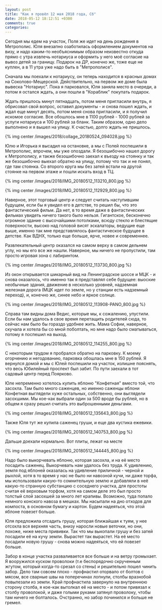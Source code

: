 ```yaml
---
layout: post
title: "Как я провёл 12 мая 2018 года, Сб"
date: 2018-05-12 18:12:51 +0300
comments: true
categories: 
---
```

Сегодня мы едем на участок, Поля же идет на день рождения в Метрополис. Юля внезапно озаботилась оформлением документов на визу, и надо каким-то необъяснимым образом неизвестно откуда прямо с утра извлечь нотариуса и оформить у него моё согласие на вывоз детей за границу. Подарок на ДР, конечно же, тоже еще не куплен, а в 11 утра уже надо быть в "Метрополисе".

Сначала мы поехали к нотариусу, он теперь находится в красных домах на Соколово-Мещерской. Действительно, на первом же доме была вывеска "Нотариус". Пока я парковался, Юля заняла место в очереди, а потом я остался ждать, а они пошли в "Кораблик" покупать подарок.

Ждать пришлось минут пятнадцать, потом меня пригласили внутрь, я обрисовал свой вопрос, оставил документы - и снова пошел ждать, и ждал еще минут десять, потом меня снова пригласили, и я получил искомое согласие. Все обошлось мне в 1100 рублей - 1000 рублей за услуги нотариуса и 100 рублей за бланк. Таким образом, одно дело выполнено и я вышел на улицу. К счастью, долго ждать не пришлось.

{% img center /images/2018/collage_20180524_094028.jpg %}

Юлю и Игорька я высадил на остановке, а мы с Полей поспешили в Метрополис, впрочем, мы уже опоздали. Я безошибочно нашел дорогу к Метрополису, и также безошибочно заехал к въезду на стоянку и так же безошибочно выехал обратно на улицу, потому что так и не понял, где там стоянка. Со второго круга мы без затей встали на другой стоянке на первом этаже и пошли искать вход в ТЦ.

{% img center /images/2018/IMG_20180512_113210_800.jpg %}

{% img center /images/2018/IMG_20180512_112929_800.jpg %}

Наверное, этот торговый центр и следует считать наступившим будущем, если бы я увидел его в детстве, то решил бы, что это фантастический фильм. Да нет, в то время даже в фантастических фильмах увидеть ничего такого было нельзя. Гигантское, бесконечно огромное здание с высочайшими потолками, всюду стекло и блестящие поверхности, высоко над головой висят эскалаторы, ведущие еще выше, именно так мне представлялось фантастическое будущее в детстве. Как ВДНХ, только еще больше, ярче, новее и современнее.

Развлекательный центр оказался на самом верху в самом дельнем углу, но мы его все же нашли. Наверное, мы ничего не пропустили, там просто игровая зона с лабиринтом. 

{% img center /images/2018/IMG_20180512_113730_800.jpg %}

Из окон открывается шикарный вид на Ленинградское шоссе и МЦК - и снова оказалось, что именно так я представлял себе будущее: выоские необычные здания, движение в несколько уровней, надземная железная дорога (МЦК идет по земле, но у станции есть надземный переход), и, конечно же, синее небо и яркое солнце.

{% img center /images/2018/IMG_20180512_113908-PANO_800.jpg %}

Справа там видны дома Ведис, которые мы, к сожалению, упустили. Если бы нам удалось в свое время перетащить родителей сюда, то сейчас нам было бы гораздо удобнее жить. Мама Софии, наверное, скучала и хотела бы со мной поболтать, но мне надо было сматываться, потому я поспешил на выход.

{% img center /images/2018/IMG_20180512_114255_800.jpg %}

С некоторым трудом я пробрался обратно на парковку. К моему огорчению и негодованию, парковка обошлась мне в 150 рублей. Я вернулся домой и мы с Юлей поспешили на участок, излишне пояснять, что весь Юбилейный проспект был забит. По пути заехали в тот садовый центр перед Поярково.

Юле непременно хотелось купить яблоню "Конфетная" вместо той, что засохла. Там было много саженцев, но именно саженцы яблони Конфетная выглядели хуже остальных, собственно, они выглядели засохшими. Мы кое-как выбрали один за 500 вроде бы рублей, но в общем я сразу решил считать это выброшенными деньгами. 

{% img center /images/2018/IMG_20180512_135643_800.jpg %}

Также Юля тут же купила саженец груши, и еще два кустика ежевики.

{% img center /images/2018/IMG_20180512_140753_800.jpg %}

Дальше доехали нормально. Вот плиты, лежат на месте

{% img center /images/2018/IMG_20180512_144445_800.jpg %}

Надо было выкорчевать яблоню, которая засохла, и на её место посадить саженец. Выкорчевать нам удалось без труда. К удивлению, земля под яблоней оказалась на удивление приличной - черной и рыхлой, хотя в то время у нас не было ни навозной кучи, ни даже торфа, мы использовали какую-то сомнительную землю и добавляли в неё какую-то странную субстанцию с соседнего участка, для простоты считая её верховым торфом, хотя на самом деле это был просто толстый слой засохшей за много лет крапивы. Возможно, туда попало немного конского навоза в мешках. Мы насыпали на дно отходов для компоста, в основном бумагу и картон. Будем надеяться, что этой яблоне повезет больше.

Юля предложила отсадить грушу, которая ближайшая к туям, у нее отсохла вся верхняя часть, внизу наросли новые веточки, но они, похоже, ниже места прививки. Так что мы выкопали грушу и без затей посадили её на кучу земли. Вырастет так вырастет. На её место посадили новую грушу - снова можно надеяться, что ей повезет больше.

Забор в конце участка разваливается все больше и на ветру громыхает. Я вооружился куском проволоки (т.е беспорядочно скрученным жгутом, который когда-то срезал со стены) и решительно пошел чинить забор. Дело там совсем плохо - профнастил оторвало от болтов с мясом, все сварные швы на поперечинах лопнули, столбы вразнобой повылезали из земли. Край профнастила завернуло на внутреннюю сторону столба, я кое-как вытолкал её на место - и потом привязал к столбу проволокой, и даже голыми руками затянул проволоку, чтобы там ничего не болталось. Очстранно, но забор починился и больше не гремел.